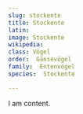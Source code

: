 ```yaml
---
slug: stockente
title: Stockente
latin:
image: Stockente
wikipedia: 
class: Vögel
order:  Gänsevögel
family:  Entenvögel 
species:  Stockente

---
```


I am content.
